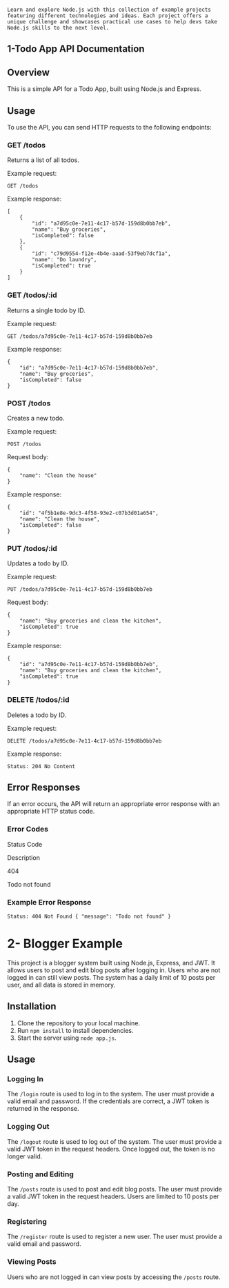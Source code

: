 ```

Learn and explore Node.js with this collection of example projects featuring different technologies and ideas. Each project offers a unique challenge and showcases practical use cases to help devs take Node.js skills to the next level.

```

## 1-Todo App API Documentation

## Overview

This is a simple API for a Todo App, built using Node.js and Express.

## Usage

To use the API, you can send HTTP requests to the following endpoints:

### GET /todos

Returns a list of all todos.

Example request:

`GET /todos` 

Example response:


```
[
    {
        "id": "a7d95c0e-7e11-4c17-b57d-159d8b0bb7eb",
        "name": "Buy groceries",
        "isCompleted": false
    },
    {
        "id": "c79d9554-f12e-4b4e-aaad-53f9eb7dcf1a",
        "name": "Do laundry",
        "isCompleted": true
    }
]
```

### GET /todos/:id

Returns a single todo by ID.

Example request:


`GET /todos/a7d95c0e-7e11-4c17-b57d-159d8b0bb7eb` 

Example response:


```
{
    "id": "a7d95c0e-7e11-4c17-b57d-159d8b0bb7eb",
    "name": "Buy groceries",
    "isCompleted": false
}
``` 

### POST /todos

Creates a new todo.

Example request:

`POST /todos`

Request body:
```
{
    "name": "Clean the house"
}
``` 

Example response:


```
{
    "id": "4f5b1e8e-9dc3-4f58-93e2-c07b3d01a654",
    "name": "Clean the house",
    "isCompleted": false
}
```

### PUT /todos/:id

Updates a todo by ID.

Example request:

`PUT /todos/a7d95c0e-7e11-4c17-b57d-159d8b0bb7eb`

Request body:
```
{
    "name": "Buy groceries and clean the kitchen",
    "isCompleted": true
}
```

Example response:

```
{
    "id": "a7d95c0e-7e11-4c17-b57d-159d8b0bb7eb",
    "name": "Buy groceries and clean the kitchen",
    "isCompleted": true
}
```

### DELETE /todos/:id

Deletes a todo by ID.

Example request:

`DELETE /todos/a7d95c0e-7e11-4c17-b57d-159d8b0bb7eb` 

Example response:

`Status: 204 No Content` 

## Error Responses

If an error occurs, the API will return an appropriate error response with an appropriate HTTP status code.

### Error Codes

Status Code

Description

404

Todo not found

### Example Error Response

`Status: 404 Not Found
{
    "message": "Todo not found"
}`


# 2- Blogger Example

This project is a blogger system built using Node.js, Express, and JWT. It allows users to post and edit blog posts after logging in. Users who are not logged in can still view posts. The system has a daily limit of 10 posts per user, and all data is stored in memory.

## Installation

1.  Clone the repository to your local machine.
2.  Run `npm install` to install dependencies.
3.  Start the server using `node app.js`.

## Usage

### Logging In

The `/login` route is used to log in to the system. The user must provide a valid email and password. If the credentials are correct, a JWT token is returned in the response.

### Logging Out

The `/logout` route is used to log out of the system. The user must provide a valid JWT token in the request headers. Once logged out, the token is no longer valid.

### Posting and Editing

The `/posts` route is used to post and edit blog posts. The user must provide a valid JWT token in the request headers. Users are limited to 10 posts per day.

### Registering

The `/register` route is used to register a new user. The user must provide a valid email and password.

### Viewing Posts

Users who are not logged in can view posts by accessing the `/posts` route.